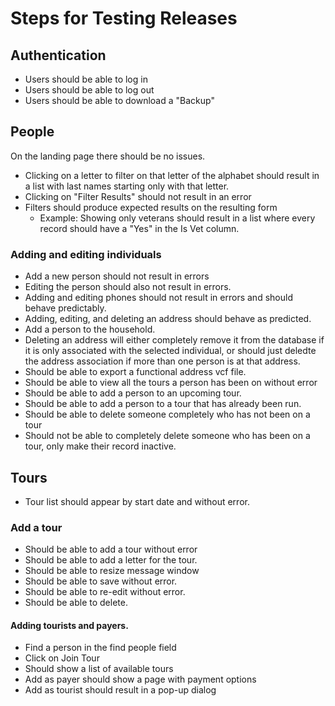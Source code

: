 # Steps for Testing Releases

## Authentication
* Users should be able to log in
* Users should be able to log out
* Users should be able to download a "Backup"


## People
On the landing page there should be no issues. 
* Clicking on a letter to filter on that letter of the alphabet should result in a list with last names starting only with that letter.
* Clicking on "Filter Results" should not result in an error
* Filters should produce expected results on the resulting form
  * Example: Showing only veterans should result in a list where every record should have a "Yes" in the Is Vet column. 
### Adding and editing individuals
* Add a new person should not result in errors
* Editing the person should also not result in errors.
* Adding and editing phones should not result in errors and should behave predictably.
* Adding, editing, and deleting an address should behave as predicted. 
* Add a person to the household. 
* Deleting an address will either completely remove it from the database if it is only associated with the selected individual, or should just deledte the address association if more than one person is at that address.
* Should be able to export a functional address vcf file. 
* Should be able to view all the tours a person has been on without error
* Should be able to add a person to an upcoming tour.
* Should be able to add a person to a tour that has already been run. 
* Should be able to delete someone completely who has not been on a tour
* Should not be able to completely delete someone who has been on a tour, only make their record inactive. 

## Tours
* Tour list should appear by start date and without error. 

### Add a tour
* Should be able to add a tour without error
* Should be able to add a letter for the tour. 
* Should be able to resize message window
* Should be able to save without error.
* Should be able to re-edit without error.
* Should be able to delete.

#### Adding tourists and payers. 
* Find a person in the find people field 
* Click on Join Tour
* Should show a list of available tours
* Add as payer should show a page with payment options
* Add as tourist should result in a pop-up dialog 


